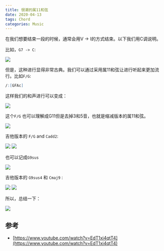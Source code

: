 ```yaml
---
title: 很潮的属11和弦
date: 2020-04-13
tags: Chord
categories: Music
---
```


在我们想要结束一段的时候，通常会用V -> I的方式结束。以下我们用C调说明。

比如，`G7 -> C`:

![](https://i.imgur.com/9DPfaZS.png)
<!--more-->
但是，这种进行显得非常古典。我们可以通过采用属11和弦让进行听起来更加流行。比如`F/G`:

```abc
/:[GFAc]
```

这样我们的和声进行可以变成：

![](https://i.imgur.com/JqqVIIH.png)

这个`F/G` 也可以理解成G11但是去掉3和5音，也就是缩减版本的属11和弦。

![](https://i.imgur.com/pp6Q65K.png)

吉他版本的 `F/G` and `Cadd2`:

![](https://i.imgur.com/vWQGych.png) ![](https://i.imgur.com/r4rnaoa.png)


也可以记成`G9sus`

![](https://i.imgur.com/dqPj7q1.png)

吉他版本的 `G9sus4` 和 `Cmaj9` : 

![](https://i.imgur.com/hGKcbVN.png) ![](https://i.imgur.com/kxEC3F9.png)



所以，总结一下：

![](https://i.imgur.com/NCmERJy.png)


## 参考

- [https://www.youtube.com/watch?v=EdT1xi4qtT4](https://www.youtube.com/watch?v=EdT1xi4qtT4)
